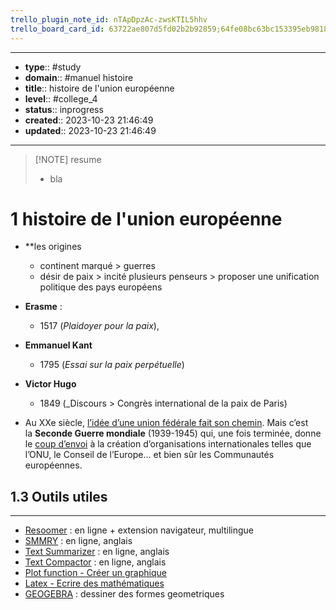 ```yaml
---
trello_plugin_note_id: nTApDpzAc-zwsKTIL5hhv
trello_board_card_id: 63722ae807d5fd02b2b92859;64fe08bc63bc153395eb9818
---
```




---
- **type**:: #study
- **domain**:: #manuel histoire
- **title**:: histoire de l'union européenne
- **level**:: #college_4
- **status**:: inprogress
- **created**:: 2023-10-23 21:46:49
- **updated**:: 2023-10-23 21:46:49
---



> [!NOTE] resume
> - bla


# 1	histoire de l'union européenne

- **les origines
	- continent marqué > guerres
	- désir de paix > incité plusieurs penseurs > proposer une unification politique des pays européens

- **Erasme** :
	- 1517 (_Plaidoyer pour la paix_),
- **Emmanuel Kant**
	- 1795 (_Essai sur la paix perpétuelle_)
-  **Victor Hugo** 
	- 1849 (_Discours > Congrès international de la paix de Paris)

- Au XXe siècle, [l’idée d’une union fédérale fait son chemin](https://www.touteleurope.eu/histoire/1918-1944-l-idee-europeenne-au-debut-du-xxe-siecle/). Mais c’est la **Seconde Guerre mondiale** (1939-1945) qui, une fois terminée, donne le [coup d’envoi](https://www.touteleurope.eu/histoire/1945-1956-les-debuts-de-la-construction-europeenne/) à la création d’organisations internationales telles que l’ONU, le Conseil de l’Europe… et bien sûr les Communautés européennes.




## 1.3	Outils utiles
---

-   [Resoomer](https://resoomer.com/fr) : en ligne + extension navigateur, multilingue
-   [SMMRY](https://smmry.com/) : en ligne, anglais
-   [Text Summarizer](http://textsummarization.net/text-summarizer) : en ligne, anglais
-   [Text Compactor](https://www.textcompactor.com/) : en ligne, anglais
- [Plot function - Créer un graphique](https://github.com/leonhma/obsidian-functionplot)
- [Latex - Ecrire des mathématiques](https://fr.wikibooks.org/wiki/LaTeX/%C3%89crire_des_math%C3%A9matiques)
- [GEOGEBRA](https://www.geogebra.org/geometry?lang=fr) : dessiner des formes geometriques 